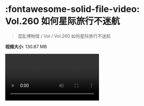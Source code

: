 # :fontawesome-solid-file-video: Vol.260 如何星际旅行不迷航

> 混乱博物馆 / Vol / Vol.260 如何星际旅行不迷航

**视频大小**: 130.87 MB

<div class="video"><video src="https://file.hsyhx.top/archive/260.mp4" controls preload>🤔 您的浏览器不支持 video 标签</video></div>